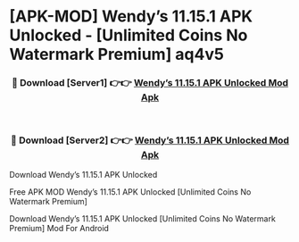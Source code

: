 # [APK-MOD] Wendy’s 11.15.1 APK Unlocked - [Unlimited Coins No Watermark Premium] aq4v5



<div align="center">
<h3>🔴 Download [Server1] 👉👉 <a href="https://momento.my/?title=Wendy’s_11.15.1_APK_Unlocked">Wendy’s 11.15.1 APK Unlocked Mod Apk</a></h3><br>

<h3>🔴 Download [Server2] 👉👉 <a href="https://momento.my/?title=Wendy’s_11.15.1_APK_Unlocked">Wendy’s 11.15.1 APK Unlocked Mod Apk</a></h3>
</div>



Download Wendy’s 11.15.1 APK Unlocked 

Free APK MOD Wendy’s 11.15.1 APK Unlocked [Unlimited Coins No Watermark Premium]

Download Wendy’s 11.15.1 APK Unlocked [Unlimited Coins No Watermark Premium] Mod For Android
